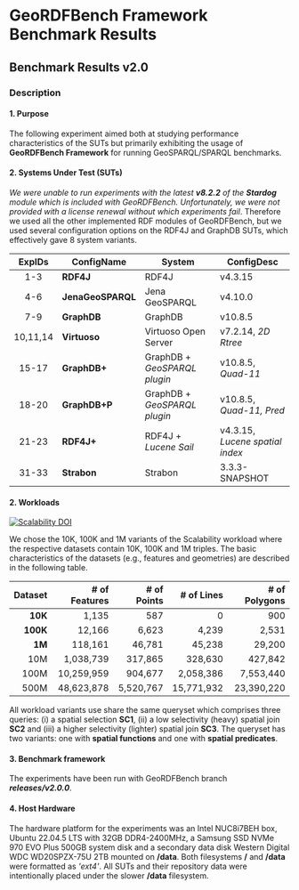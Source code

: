 # GeoRDFBench Framework Benchmark Results


## Benchmark Results v2.0

### Description
#### 1. Purpose
The following experiment aimed both at studying performance characteristics of 
the SUTs but primarily exhibiting the usage of **GeoRDFBench Framework** for 
running GeoSPARQL/SPARQL benchmarks.

#### 2. Systems Under Test (SUTs)
*We were unable to run experiments with the latest __v8.2.2__ of the __Stardog__ module 
which is included with GeoRDFBench. Unfortunately, we were not provided with a 
license renewal without which experiments fail*. Therefore we used all the other 
implemented RDF modules of GeoRDFBench, but we used several configuration options
on the RDF4J and GraphDB SUTs, which effectively gave 8 system variants.

| **ExpIDs** | **ConfigName**    | **System**                   | **ConfigDesc**                  |
|:----------:|-------------------|------------------------------|---------------------------------|
|     1-3    | **RDF4J**         | RDF4J                        | v4.3.15                         |
|     4-6    | **JenaGeoSPARQL** | Jena GeoSPARQL               | v4.10.0                         |
|     7-9    | **GraphDB**       | GraphDB                      | v10.8.5                         |
|  10,11,14  | **Virtuoso**      | Virtuoso Open Server         | v7.2.14, _2D Rtree_             |
|    15-17   | **GraphDB+**      | GraphDB + _GeoSPARQL plugin_ | v10.8.5, _Quad-11_              |
|    18-20   | **GraphDB+P**     | GraphDB + _GeoSPARQL plugin_ | v10.8.5, _Quad-11, Pred_        |
|    21-23   | **RDF4J+**        | RDF4J + _Lucene Sail_        | v4.3.15, _Lucene spatial index_ |
|    31-33   | **Strabon**       | Strabon                      | 3.3.3-SNAPSHOT                  |

#### 2. Workloads

[![Scalability DOI](https://zenodo.org/badge/DOI/10.5281/zenodo.13283414.svg)](https://doi.org/10.5281/zenodo.13283414)

We chose the 10K, 100K and 1M variants of the Scalability workload where the 
respective datasets contain 10K, 100K and 1M triples. The basic characteristics 
of the datasets (e.g., features and geometries) are described in the following
table.

| **Dataset** | **\# of Features** | **\# of Points** | **\# of Lines** | **\# of Polygons** |
|------------:|-------------------:|-----------------:|----------------:|-------------------:|
|     **10K** |              1,135 |              587 |               0 |                900 |
|    **100K** |             12,166 |            6,623 |           4,239 |              2,531 |
|      **1M** |            118,161 |           46,781 |          45,238 |             29,200 |
|         10M |          1,038,739 |          317,865 |         328,630 |            427,842 |
|        100M |         10,259,959 |          904,677 |       2,058,386 |          7,553,440 |
|        500M |         48,623,878 |        5,520,767 |      15,771,932 |         23,390,220 |

All workload variants use share the same queryset which comprises three 
queries: (i) a spatial selection __SC1__, (ii) a low selectivity (heavy) spatial 
join __SC2__ and (iii) a higher selectivity (lighter) spatial join __SC3__. The
queryset has two variants: one with __spatial functions__ and one with __spatial 
predicates__.

#### 3. Benchmark framework
The experiments have been run with GeoRDFBench branch **_releases/v2.0.0_**.

#### 4. Host Hardware
The hardware platform for the experiments was an Intel NUC8i7BEH box,  
Ubuntu 22.04.5 LTS with 32GB DDR4-2400MHz, a Samsung SSD NVMe 970 EVO Plus 
500GB system disk and a secondary data disk Western Digital WDC WD20SPZX-75U 
2TB mounted on **/data**. Both filesystems **/** and **/data** 
were formatted as _'ext4'_. All SUTs and their repository data were 
intentionally placed under the slower **/data** filesystem.